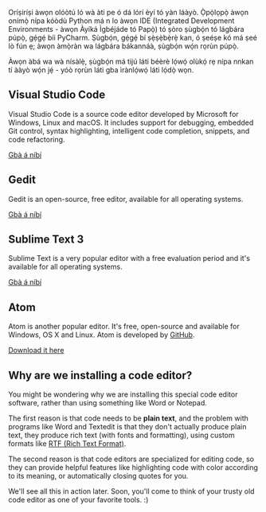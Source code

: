 Oríṣiríṣi àwọn olóòtú ló wà àti pe ó dá lórí èyí tó yàn láàyò. Ọ̀pọ̀lọpọ̀ àwọn onímọ̀ nípa kóòdù Python má n lo àwọn IDE (Integrated Development Environments - àwọn Àyíká Ìgbéjáde tó Papọ̀) tó ṣòro ṣùgbọ́n tó lágbára púpọ̀, gẹ́gẹ́ bíi PyCharm. Ṣùgbọ́n, gẹ́gẹ́ bí ṣẹ̀ṣẹ̀bẹ̀rẹ̀ kan, ó ṣeéṣe kó má ṣeé lò fún ẹ; àwọn àmọ̀ràn wa lágbára bákannáà, ṣùgbọ́n wọ́n rọrùn púpọ̀.

Àwọn àbá wa wà nísàlẹ̀, ṣùgbọ́n má tijú láti béèrè lọ́wọ́ olùkọ́ rẹ nípa nnkan tí ààyò wọ́n jẹ́ - yóò rọrùn láti gba ìrànlọ́wọ́ láti lọ́dọ̀ wọn.

## Visual Studio Code

Visual Studio Code is a source code editor developed by Microsoft for Windows, Linux and macOS. It includes support for debugging, embedded Git control, syntax highlighting, intelligent code completion, snippets, and code refactoring.

[Gbà á níbí](https://code.visualstudio.com/download)

## Gedit

Gedit is an open-source, free editor, available for all operating systems.

[Gbà á níbí](https://wiki.gnome.org/Apps/Gedit#Download)

## Sublime Text 3

Sublime Text is a very popular editor with a free evaluation period and it's available for all operating systems.

[Gbà á níbí](https://www.sublimetext.com/3)

## Atom

Atom is another popular editor. It's free, open-source and available for Windows, OS X and Linux. Atom is developed by [GitHub](https://github.com/).

[Download it here](https://atom.io/)

## Why are we installing a code editor?

You might be wondering why we are installing this special code editor software, rather than using something like Word or Notepad.

The first reason is that code needs to be **plain text**, and the problem with programs like Word and Textedit is that they don't actually produce plain text, they produce rich text (with fonts and formatting), using custom formats like [RTF (Rich Text Format)](https://en.wikipedia.org/wiki/Rich_Text_Format).

The second reason is that code editors are specialized for editing code, so they can provide helpful features like highlighting code with color according to its meaning, or automatically closing quotes for you.

We'll see all this in action later. Soon, you'll come to think of your trusty old code editor as one of your favorite tools. :)